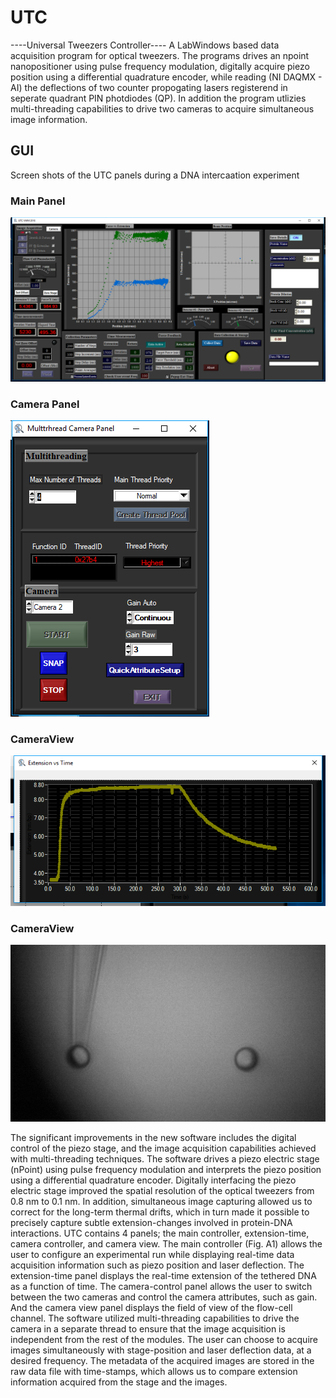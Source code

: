 # UTC
----Universal Tweezers Controller----
A LabWindows based data acquisition program for optical tweezers. The programs drives an npoint nanopositioner using pulse frequency modulation,
digitally acquire piezo position using a differential quadrature encoder, while  reading (NI DAQMX - AI) the deflections of two counter propogating lasers
registerend in seperate quadrant PIN photdiodes (QP). In addition the program utlizies multi-threading capabilities to drive two cameras to
acquire simultaneous image information.
## GUI
Screen shots of the UTC panels during a DNA intercaation experiment
### Main Panel
![Main Panel](MainPanel.png)
### Camera Panel
![Camera Panel](CameraPanel.png)
### CameraView
![Extension time](Extension_timePanel.png)
### CameraView
![Camera View](CameraView.png)

The significant improvements in the new software includes the digital control of the piezo stage, and the image acquisition capabilities achieved with multi-threading techniques. The software drives a piezo electric stage (nPoint) using pulse frequency modulation and interprets the piezo position using a differential quadrature encoder. Digitally interfacing the piezo electric stage improved the spatial resolution of the optical tweezers from 0.8 nm to 0.1 nm.  In addition, simultaneous image capturing allowed us to correct for the long-term thermal drifts, which in turn made it possible to precisely capture subtle extension-changes involved in protein-DNA interactions. UTC contains 4 panels; the main controller, extension-time, camera controller, and camera view. The main controller (Fig. A1) allows the user to configure an experimental run while displaying real-time data acquisition information such as piezo position and laser deflection. The extension-time panel displays the real-time extension of the tethered DNA as a function of time. The camera-control panel allows the user to switch between the two cameras and control the camera attributes, such as gain. And the camera view panel displays the field of view of the flow-cell channel. The software utilized multi-threading capabilities to drive the camera in a separate thread to ensure that the image acquisition is independent from the rest of the modules. The user can choose to acquire images simultaneously with stage-position and laser deflection data, at a desired frequency. The metadata of the acquired images are stored in the raw data file with time-stamps, which allows us to compare extension information acquired from the stage and the images. 


